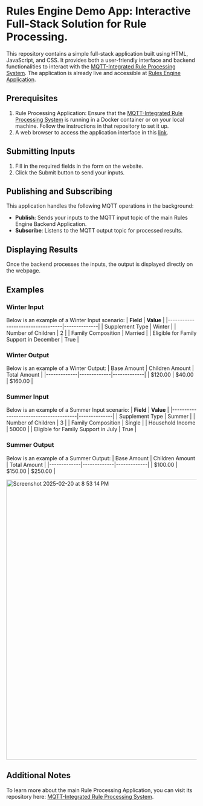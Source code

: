 # Rules Engine Demo App: Interactive Full-Stack Solution for Rule Processing.

This repository contains a simple full-stack application built using HTML, JavaScript, and CSS. It provides both a user-friendly interface and backend functionalities to interact with the [MQTT-Integrated Rule Processing System](https://github.com/neslihanaydin/RulesEngineMqtt).
The application is already live and accessible at [Rules Engine Application](https://rules-engine-app.vercel.app). 

## Prerequisites

1. Rule Processing Application: Ensure that the [MQTT-Integrated Rule Processing System](https://github.com/neslihanaydin/RulesEngineMqtt) is running in a Docker container or on your local machine. Follow the instructions in that repository to set it up.
2. A web browser to access the application interface in this [link](https://rules-engine-app.vercel.app/).

## Submitting Inputs
1. Fill in the required fields in the form on the website.
2. Click the Submit button to send your inputs.

## Publishing and Subscribing
This application handles the following MQTT operations in the background:
   * **Publish**: Sends your inputs to the MQTT input topic of the main Rules Engine Backend Application.
   * **Subscribe**: Listens to the MQTT output topic for processed results.

## Displaying Results
Once the backend processes the inputs, the output is displayed directly on the webpage.

## Examples
### Winter Input
Below is an example of a Winter Input scenario:
| **Field**                        | **Value**    |
|----------------------------------|--------------|
| Supplement Type                  | Winter       |
| Number of Children               | 2            |
| Family Composition               | Married      |
| Eligible for Family Support in December | True |

### Winter Output
Below is an example of a Winter Output:
| Base Amount | Children Amount | Total Amount |
|-------------|-------------|-------------|
| $120.00 | $40.00 | $160.00 |

### Summer Input
Below is an example of a Summer Input scenario:
| **Field**                             | **Value**    |
|---------------------------------------|--------------|
| Supplement Type                       | Summer       |
| Number of Children                    | 3            |
| Family Composition                    | Single       |
| Household Income                      | 50000        |
| Eligible for Family Support in July   | True         |

### Summer Output
Below is an example of a Summer Output:
| Base Amount | Children Amount | Total Amount |
|-------------|-------------|-------------|
| $100.00 | $150.00 | $250.00 |

<img width="740" alt="Screenshot 2025-02-20 at 8 53 14 PM" src="https://github.com/user-attachments/assets/a26dcde1-0052-4479-91dc-cb1d65138723" />

## Additional Notes

To learn more about the main Rule Processing Application, you can visit its repository here: [MQTT-Integrated Rule Processing System](https://github.com/neslihanaydin/RulesEngineMqtt).

